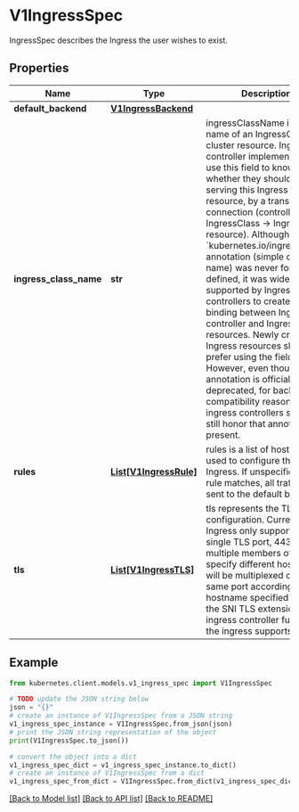 # V1IngressSpec

IngressSpec describes the Ingress the user wishes to exist.

## Properties

Name | Type | Description | Notes
------------ | ------------- | ------------- | -------------
**default_backend** | [**V1IngressBackend**](V1IngressBackend.md) |  | [optional] 
**ingress_class_name** | **str** | ingressClassName is the name of an IngressClass cluster resource. Ingress controller implementations use this field to know whether they should be serving this Ingress resource, by a transitive connection (controller -&gt; IngressClass -&gt; Ingress resource). Although the &#x60;kubernetes.io/ingress.class&#x60; annotation (simple constant name) was never formally defined, it was widely supported by Ingress controllers to create a direct binding between Ingress controller and Ingress resources. Newly created Ingress resources should prefer using the field. However, even though the annotation is officially deprecated, for backwards compatibility reasons, ingress controllers should still honor that annotation if present. | [optional] 
**rules** | [**List[V1IngressRule]**](V1IngressRule.md) | rules is a list of host rules used to configure the Ingress. If unspecified, or no rule matches, all traffic is sent to the default backend. | [optional] 
**tls** | [**List[V1IngressTLS]**](V1IngressTLS.md) | tls represents the TLS configuration. Currently the Ingress only supports a single TLS port, 443. If multiple members of this list specify different hosts, they will be multiplexed on the same port according to the hostname specified through the SNI TLS extension, if the ingress controller fulfilling the ingress supports SNI. | [optional] 

## Example

```python
from kubernetes.client.models.v1_ingress_spec import V1IngressSpec

# TODO update the JSON string below
json = "{}"
# create an instance of V1IngressSpec from a JSON string
v1_ingress_spec_instance = V1IngressSpec.from_json(json)
# print the JSON string representation of the object
print(V1IngressSpec.to_json())

# convert the object into a dict
v1_ingress_spec_dict = v1_ingress_spec_instance.to_dict()
# create an instance of V1IngressSpec from a dict
v1_ingress_spec_from_dict = V1IngressSpec.from_dict(v1_ingress_spec_dict)
```
[[Back to Model list]](../README.md#documentation-for-models) [[Back to API list]](../README.md#documentation-for-api-endpoints) [[Back to README]](../README.md)


